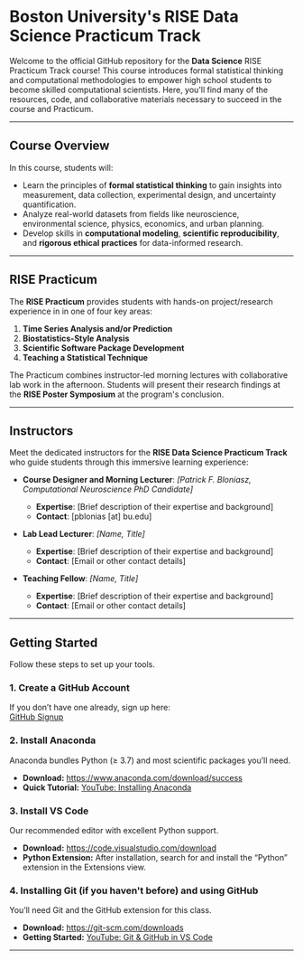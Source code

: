 # Boston University's RISE Data Science Practicum Track

Welcome to the official GitHub repository for the **Data Science** RISE Practicum Track course! This course introduces formal statistical thinking and computational methodologies to empower high school students to become skilled computational scientists. Here, you'll find many of the resources, code, and collaborative materials necessary to succeed in the course and Practicum.

---

## Course Overview  
In this course, students will:  
- Learn the principles of **formal statistical thinking** to gain insights into measurement, data collection, experimental design, and uncertainty quantification.  
- Analyze real-world datasets from fields like neuroscience, environmental science, physics, economics, and urban planning.  
- Develop skills in **computational modeling**, **scientific reproducibility**, and **rigorous ethical practices** for data-informed research.  

---

## RISE Practicum  
The **RISE Practicum** provides students with hands-on project/research experience in in one of four key areas:  
1. **Time Series Analysis and/or Prediction**
2. **Biostatistics-Style Analysis** 
3. **Scientific Software Package Development** 
4. **Teaching a Statistical Technique**


The Practicum combines instructor-led morning lectures with collaborative lab work in the afternoon. Students will present their research findings at the **RISE Poster Symposium** at the program's conclusion.  

---

## Instructors  
Meet the dedicated instructors for the **RISE Data Science Practicum Track** who guide students through this immersive learning experience:  

- **Course Designer and Morning Lecturer**: *[Patrick F. Bloniasz, Computational Neuroscience PhD Candidate]*  
  - **Expertise**: [Brief description of their expertise and background]  
  - **Contact**: [pblonias [at] bu.edu]  

- **Lab Lead Lecturer**: *[Name, Title]*  
  - **Expertise**: [Brief description of their expertise and background]  
  - **Contact**: [Email or other contact details]  

- **Teaching Fellow**: *[Name, Title]*  
  - **Expertise**: [Brief description of their expertise and background]  
  - **Contact**: [Email or other contact details]

---

## Getting Started

Follow these steps to set up your tools.

### 1. Create a GitHub Account  
If you don’t have one already, sign up here:  
[GitHub Signup](https://github.com/signup)

### 2. Install Anaconda  
Anaconda bundles Python (≥ 3.7) and most scientific packages you’ll need.  
- **Download:** https://www.anaconda.com/download/success  
- **Quick Tutorial:** [YouTube: Installing Anaconda](https://www.youtube.com/watch?v=Kn5DLGUP9tE)

### 3. Install VS Code  
Our recommended editor with excellent Python support.  
- **Download:** https://code.visualstudio.com/download  
- **Python Extension:** After installation, search for and install the “Python” extension in the Extensions view.  

### 4. Installing Git (if you haven't before) and using GitHub
You’ll need Git and the GitHub extension for this class.
- **Download:** https://git-scm.com/downloads
- **Getting Started:** [YouTube: Git & GitHub in VS Code](https://www.youtube.com/watch?v=i_23KUAEtUM)

---





